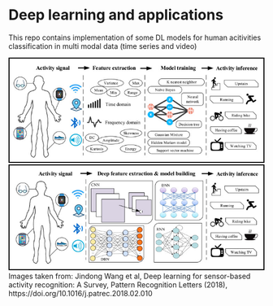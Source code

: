 # Deep learning and applications

This repo contains implementation of some DL models for human acitivities classification in multi modal data (time series and video)

<img src="Images/har1.jpg"/>
<img src="Images/har2.jpg"/>
Images taken from: Jindong Wang et al, Deep learning for sensor-based activity recognition: A Survey, Pattern Recognition Letters (2018), https://doi.org/10.1016/j.patrec.2018.02.010
